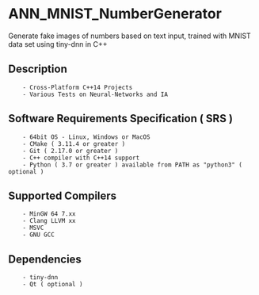 # ANN_MNIST_NumberGenerator
Generate fake images of numbers based on text input, trained with MNIST data set using tiny-dnn in C++

## Description
        - Cross-Platform C++14 Projects
        - Various Tests on Neural-Networks and IA
        
## Software Requirements Specification ( SRS )
        - 64bit OS - Linux, Windows or MacOS
        - CMake ( 3.11.4 or greater )
        - Git ( 2.17.0 or greater )
        - C++ compiler with C++14 support
        - Python ( 3.7 or greater ) available from PATH as "python3" ( optional )

## Supported Compilers
        - MinGW 64 7.xx
        - Clang LLVM xx
        - MSVC
        - GNU GCC
        
## Dependencies
        - tiny-dnn
        - Qt ( optional )
        
